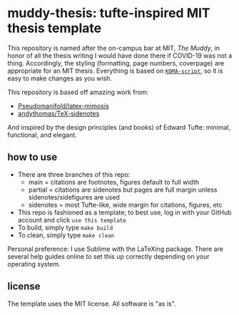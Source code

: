 # muddy-thesis: tufte-inspired MIT thesis template

This repository is named after the on-campus bar at MIT, _The Muddy_, in honor of all the thesis writing I would have done there if COVID-19 was not a thing. Accordingly, the styling (formatting, page numbers, coverpage) are appropriate for an MIT thesis. Everything is based on [`KOMA-script`](https://ctan.org/pkg/koma-script?lang=en), so it is easy to make changes as you wish.

This repository is based off amazing work from:
- [Pseudomanifold/latex-mimosis](https://github.com/Pseudomanifold/latex-mimosis)
- [andythomas/TeX-sidenotes](https://github.com/andythomas/TeX-sidenotes)

And inspired by the design principles (and books) of Edward Tufte: minimal, functional, and elegant.

## how to use
- There are three branches of this repo:
  - main = citations are footnotes, figures default to full width
  - partial = citations are sidenotes but pages are full margin unless sidenotes/sidefigures are used
  - sidenotes = most Tufte-like, wide margin for citations, figures, etc
- This repo is fashioned as a template; to best use, log in with your GitHub account and click `use this template`
- To build, simply type `make build`
- To clean, simply type `make clean`

Personal preference: I use Sublime with the LaTeXing package. There are several help guides online to set this up correctly depending on your operating system.

## license

The template uses the MIT license. All software is "as is".
